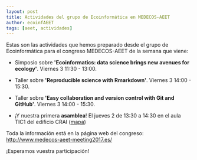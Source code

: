 ```yaml
---
layout: post
title: Actividades del grupo de Ecoinformática en MEDECOS-AEET	
author: ecoinfAEET 
tags: [aeet, actividades]
---
```


Estas son las actividades que hemos preparado desde el grupo de Ecoinformática para el congreso MEDECOS-AEET de la semana que viene:

- Simposio sobre **'Ecoinformatics: data science brings new avenues for ecology'**. Viernes 3 11:30 - 13:00.

- Taller sobre **'Reproducible science with Rmarkdown'**. Viernes 3 14:00 - 15:30.

- Taller sobre **'Easy collaboration and version control with Git and GitHub'**. Viernes 3 14:00 - 15:30.

- ¡Y nuestra primera **asamblea**! El jueves 2 de 13:30 a 14:30 en el aula TIC1 del edificio CRAI ([mapa](https://www.google.es/maps/place/37%C2%B021'36.0%22N+5%C2%B059'12.8%22W/@37.360003,-5.9876184,18z/data=!3m1!4b1!4m2!3m1!1s0x0:0x0))

Toda la información está en la página web del congreso: http://www.medecos-aeet-meeting2017.es/

¡Esperamos vuestra participación! 








